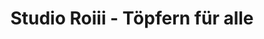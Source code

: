---
title: "Studio Roiii - Töpfern für alle"
url: /berlin/studio-roiii-toepfern-fuer-alle/
shop: Töpferei
---